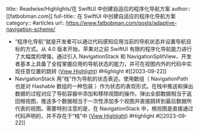title:: Readwise/Highlights/在 SwiftUI 中创建自适应的程序化导航方案
author:: [[fatbobman.com]]
full-title:: 在 SwiftUI 中创建自适应的程序化导航方案
category:: #articles
url:: https://www.fatbobman.com/posts/adaptive-navigation-scheme/
- “程序化导航”就是开发者可以通过代码感知应用当前的导航状态并设置导航目标的方式。从 4.0 版本开始，苹果对之前 SwiftUI 有限的程序化导航能力进行了大幅度的增强，通过引入 NavigationStack 和 NavigationSplitView，开发者基本上具备了全程掌握应用的导航状态的能力，并可在视图内外的代码中实现任意位置的跳转 ([View Highlight](https://read.readwise.io/read/01hayqykn1hh3wqxdxa71nc0y7)) #Highlight #[[2023-09-22]]
- NavigationStack 用“栈”作为导航的状态表述。使用数组（ NavigationPath 也是对 Hashable 数组的一种包装 ）作为状态的表现形式。在栈中推送和弹出数据的过程对应了导航容器中添加和移除视图的操作。弹出全部数据相当于返回根视图，推送多个数据相当于一次性添加多个视图并直接跳转到最后数据所代表的视图。需要特别注意的是，在 NavigationStack 中，根视图是直接通过代码声明的，并不存在于“栈”中 ([View Highlight](https://read.readwise.io/read/01hayqzdw17wrwmg2t12v4q9vs)) #Highlight #[[2023-09-22]]
